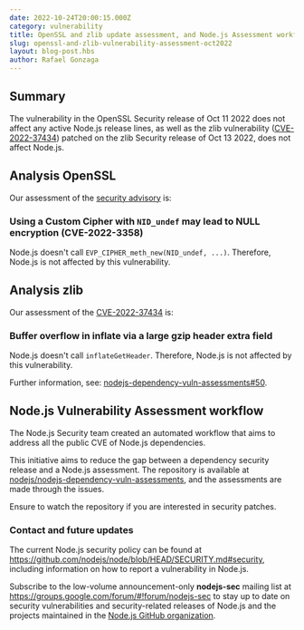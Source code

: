 ```yaml
---
date: 2022-10-24T20:00:15.000Z
category: vulnerability
title: OpenSSL and zlib update assessment, and Node.js Assessment workflow
slug: openssl-and-zlib-vulnerability-assessment-oct2022
layout: blog-post.hbs
author: Rafael Gonzaga
---
```


## Summary

The vulnerability in the OpenSSL Security release of Oct 11 2022 does not affect any active Node.js release lines, as well
as the zlib vulnerability ([CVE-2022-37434][]) patched on the zlib Security release of Oct 13 2022, does not affect Node.js.

## Analysis OpenSSL

Our assessment of the [security advisory](https://mta.openssl.org/pipermail/openssl-announce/2022-October/000236.html) is:

### Using a Custom Cipher with `NID_undef` may lead to NULL encryption (CVE-2022-3358)

Node.js doesn't call `EVP_CIPHER_meth_new(NID_undef, ...)`. Therefore, Node.js is not affected by this vulnerability.

## Analysis zlib

Our assessment of the [CVE-2022-37434][] is:

### Buffer overflow in inflate via a large gzip header extra field

Node.js doesn't call `inflateGetHeader`. Therefore, Node.js is not affected by this vulnerability.

Further information, see: [nodejs-dependency-vuln-assessments#50][].

## Node.js Vulnerability Assessment workflow

The Node.js Security team created an automated workflow that aims to address all the public CVE of Node.js dependencies.

This initiative aims to reduce the gap between a dependency security release and a Node.js assessment.
The repository is available at [nodejs/nodejs-dependency-vuln-assessments][], and the assessments are made through the
issues.

Ensure to watch the repository if you are interested in security patches.

### Contact and future updates

The current Node.js security policy can be found at <https://github.com/nodejs/node/blob/HEAD/SECURITY.md#security>,
including information on how to report a vulnerability in Node.js.

Subscribe to the low-volume announcement-only **nodejs-sec** mailing list at
https://groups.google.com/forum/#!forum/nodejs-sec to stay up to date on
security vulnerabilities and security-related releases of Node.js and the
projects maintained in the
[Node.js GitHub organization][].

[CVE-2022-37434]: https://nvd.nist.gov/vuln/detail/CVE-2022-37434
[nodejs-dependency-vuln-assessments#50]: https://github.com/nodejs/nodejs-dependency-vuln-assessments/issues/50
[nodejs/nodejs-dependency-vuln-assessments]: https://github.com/nodejs/nodejs-dependency-vuln-assessments
[Node.js GitHub organization]: https://github.com/nodejs
